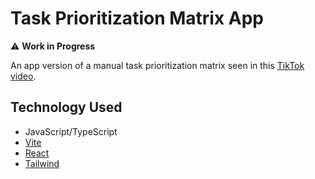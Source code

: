 # Task Prioritization Matrix App
⚠️ **Work in Progress**

An app version of a manual task prioritization matrix seen in this [TikTok video](https://www.tiktok.com/t/ZTLfgBFrd/).

## Technology Used
- JavaScript/TypeScript
- [Vite](https://vitejs.dev)
- [React](https://react.dev)
- [Tailwind](https://tailwindcss.com)